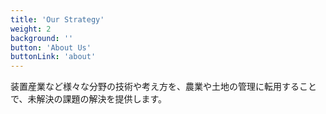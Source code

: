 ```yaml
---
title: 'Our Strategy'
weight: 2
background: ''
button: 'About Us'
buttonLink: 'about'
---
```


装置産業など様々な分野の技術や考え方を、農業や土地の管理に転用することで、未解決の課題の解決を提供します。
